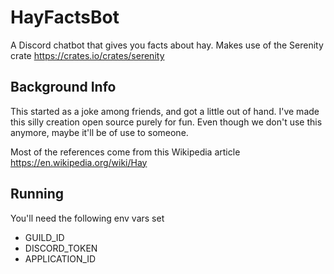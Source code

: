 # HayFactsBot
A Discord chatbot that gives you facts about hay. Makes use of the Serenity crate https://crates.io/crates/serenity

## Background Info
This started as a joke among friends, and got a little out of hand. I've made this silly creation open source purely for fun. Even though we don't use this anymore, maybe it'll be of use to someone.

Most of the references come from this Wikipedia article https://en.wikipedia.org/wiki/Hay

## Running
You'll need the following env vars set
- GUILD_ID
- DISCORD_TOKEN
- APPLICATION_ID
